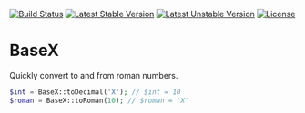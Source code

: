 [![Build Status](https://travis-ci.org/eFrane/BaseX.svg?branch=master)](https://travis-ci.org/eFrane/BaseX)
[![Latest Stable Version](https://poser.pugx.org/efrane/base-x/v/stable)](https://packagist.org/packages/efrane/base-x)
[![Latest Unstable Version](https://poser.pugx.org/efrane/base-x/v/unstable)](https://packagist.org/packages/efrane/base-x)
[![License](https://poser.pugx.org/efrane/base-x/license)](https://packagist.org/packages/efrane/base-x)

# BaseX

Quickly convert to and from roman numbers.

```php
$int = BaseX::toDecimal('X'); // $int = 10
$roman = BaseX::toRoman(10); // $roman = 'X'
```
